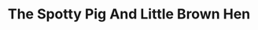 ---
title: "The Spotty Pig And Little Brown Hen"
url: /farrington-gurney/the-spotty-pig-and-little-brown-hen/
shop: butcher
---